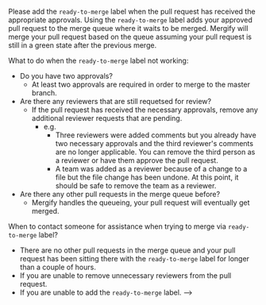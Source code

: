 Please add the `ready-to-merge` label when the pull request has received the appropriate approvals.
Using the `ready-to-merge` label adds your approved pull request to the merge queue where it waits to be merged.
Mergify will merge your pull request based on the queue assuming your pull request is still in a green state after the previous merge.

What to do when the `ready-to-merge` label not working:

- Do you have two approvals?
  - At least two approvals are required in order to merge to the master branch.
- Are there any reviewers that are still requetsed for review?
  - If the pull request has received the necessary approvals, remove any additional reviewer requests that are pending.
    - e.g.
      - Three reviewers were added comments but you already have two necessary approvals and the third reviewer's comments are no longer applicable. You can remove the third person as a reviewer or have them approve the pull request.
      - A team was added as a reviewer because of a change to a file but the file change has been undone. At this point, it should be safe to remove the team as a reviewer.
- Are there any other pull requests in the merge queue before?
  - Mergify handles the queueing, your pull request will eventually get merged.

When to contact someone for assistance when trying to merge via `ready-to-merge` label?

- There are no other pull requests in the merge queue and your pull request has been sitting there with the `ready-to-merge` label for longer than a couple of hours.
- If you are unable to remove unnecessary reviewers from the pull request.
- If you are unable to add the `ready-to-merge` label.
  -->
